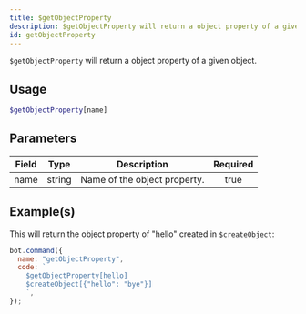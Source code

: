 ```yaml
---
title: $getObjectProperty
description: $getObjectProperty will return a object property of a given object.
id: getObjectProperty
---
```


`$getObjectProperty` will return a object property of a given object.

## Usage

```php
$getObjectProperty[name]
```

## Parameters

| Field | Type   | Description                  | Required |
| ----- | ------ | ---------------------------- | :------: |
| name  | string | Name of the object property. |   true   |

## Example(s)

This will return the object property of "hello" created in `$createObject`:

```javascript
bot.command({
  name: "getObjectProperty",
  code: `
    $getObjectProperty[hello]
    $createObject[{"hello": "bye"}]
    `,
});
```
